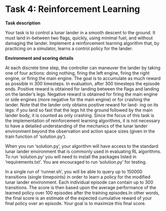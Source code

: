 # Task 4: Reinforcement Learning



**Task description**

Your task is to control a lunar lander in a smooth descent to the ground. It must land in-between two flags, quickly, using minimal fuel, and without damaging the lander. Implement a reinforcement learning algorithm that, by practicing on a simulator, learns a control policy for the lander.


**Environment and scoring details**

At each discrete time step, the controller can maneuver the lander by taking one of four actions: doing nothing, firing the left engine, firing the right engine, or firing the main engine. The goal is to accumulate as much reward as possible in 300 timesteps. In evaluation, after 300 timesteps the episode ends. Positive reward is obtained for landing between the flags and landing on the lander’s legs. Negative reward is obtained for firing the main engine or side engines (more negative for the main engine) or for crashing the lander. Note that the lander only obtains positive reward for land- ing on its legs: if you land so fast that the legs hit the ground followed by the main lander body, it is counted as only crashing. Since the focus of this task is the implementation of reinforcement learning algorithms, it is not necessary to have a detailed understanding of the mechanics of the lunar lander environment beyond the observation and action space sizes (given in the train function of ‘solution.py’).


When you run ‘solution.py’, your algorithm will have access to the standard lunar lander environment that is commonly used in evaluating RL algorithms. To run ‘solution.py‘ you will need to install the packages listed in ‘requirements.txt’. You are encouraged to run ‘solution.py’ for testing.

In a single run of ‘runner.sh’, you will be able to query up to 150000 transitions (single timepoints) in order to learn a policy for the modified lunar lander environment. Each individual episode can contain up to 300 transitions. The score is then based upon the average performance of the learned policy over 100 episodes after the training episodes.In other words, the final score is an estimate of the expected cumulative reward of your final policy over an episode. Your goal is to maximize this final score.
